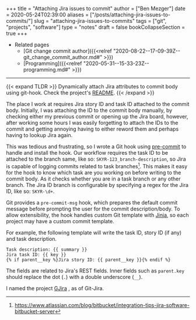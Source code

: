 +++
title = "Attaching Jira issues to commit"
author = ["Ben Mezger"]
date = 2020-05-24T02:39:00
aliases = ["/posts/attaching-jira-issues-to-commits/"]
slug = "attaching-jira-issues-to-commits"
tags = ["git", "projects", "software"]
type = "notes"
draft = false
bookCollapseSection = true
+++

-   Related pages
    -   [Git change commit author]({{<relref "2020-08-22--17-09-39Z--git_change_commit_author.md#" >}})
    -   [Programming]({{<relref "2020-05-31--15-33-23Z--programming.md#" >}})

---

{{< expand TLDR >}}
Dynamically attach Jira attributes to commit body using git-hook.
Check the project's [README](https://github.com/benmezger/gjira/).
{{< /expand >}}

The place I work at requires Jira story ID and task ID attached to the commit
body. Initially, I was attaching the ID to the commit body manually, by checking
either my previous commit or opening up the Jira board, however, after working
some hours I was easily forgetting to attach the IDs to the commit and getting
annoying having to either reword them and perhaps having to lookup Jira again.

This was tedious and frustrating, so I wrote a Git hook using [pre-commit](https://pre-commit.com) to
handle and install the hook. Our workflow requires the task ID to be attached to
the branch same, like so: `SKYR-123_branch-description`, so Jira is capable of
logging commits related to task branches[^fn:1].
This makes it easy for the hook to know which task are you working on before
writing to the commit body. As it checks whether you are in a task branch or any
other branch. The Jira ID branch is configurable by specifying a regex for the
Jira ID, like so: `SKYR-\d+`.

Git provides a `pre-commit-msg` hook, which prepares the default commit message
before prompting the user for the commit description/body. To allow
extensibility, the hook handles custom Git template with [Jinja](https://jinja.palletsprojects.com/en/2.11.x/templates/), so each project
may have a custom commit template.

For example, the following template will write the task ID, story ID (if any)
and task description.

```text
Task description: {{ summary }}
Jira task ID: {{ key }}
{% if parent__key %}Jira story ID: {{ parent__key }}{% endif %}
```

The fields are related to Jira's REST fields. Inner fields such as `parent.key`
should replace the dot (`.`) with a double underscore (`__`).

I named the project [GJira](https://github.com/benmezger/gjira/) , as of Git-Jira.

[^fn:1]: <https://www.atlassian.com/blog/bitbucket/integration-tips-jira-software-bitbucket-server>
